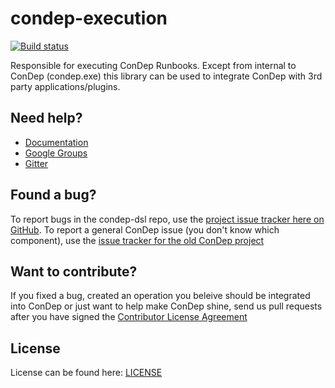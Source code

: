 condep-execution
==========
[![Build status](https://ci.appveyor.com/api/projects/status/l0gfhlfosswws79q/branch/master?svg=true)](https://ci.appveyor.com/project/torresdal/condep-execution/branch/master)

Responsible for executing ConDep Runbooks. Except from internal to ConDep (condep.exe) this library can be used to integrate ConDep with 3rd party applications/plugins.

Need help?
----------
* [Documentation](http://www.condep.io/docs)
* [Google Groups](https://groups.google.com/forum/#!forum/con-dep)
* [Gitter](https://gitter.im/condep?utm_source=share-link&utm_medium=link&utm_campaign=share-link)

Found a bug?
------------
To report bugs in the condep-dsl repo, use the [project issue tracker here on GitHub](https://github.com/condep/condep-execution/issues). To report a general ConDep issue (you don't know which component), use the [issue tracker for the old ConDep project](https://github.com/condep/ConDep/issues)

Want to contribute?
-------------------
If you fixed a bug, created an operation you beleive should be integrated into ConDep or just want to help make ConDep shine, send us pull requests after you have signed the [Contributor License Agreement](http://www.condep.io/contribute/)

License
-------
License can be found here: [LICENSE](LICENSE)

